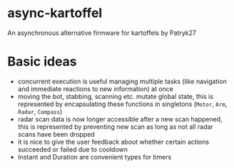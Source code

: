 # async-kartoffel
An asynchronous alternative firmware for kartoffels by Patryk27

# Basic ideas
- concurrent execution is useful managing multiple tasks (like navigation and immediate reactions to
  new information) at once
- moving the bot, stabbing, scanning etc. mutate global state, this is represented by encapsulating
  these functions in singletons (`Motor`, `Arm`, `Radar`, `Compass`)
- radar scan data is now longer accessible after a new scan happened, this is represented by
  preventing new scan as long as not all radar scans have been dropped
- it is nice to give the user feedback about whether certain actions succeeded or failed due to
  cooldown
- Instant and Duration are convenient types for timers
